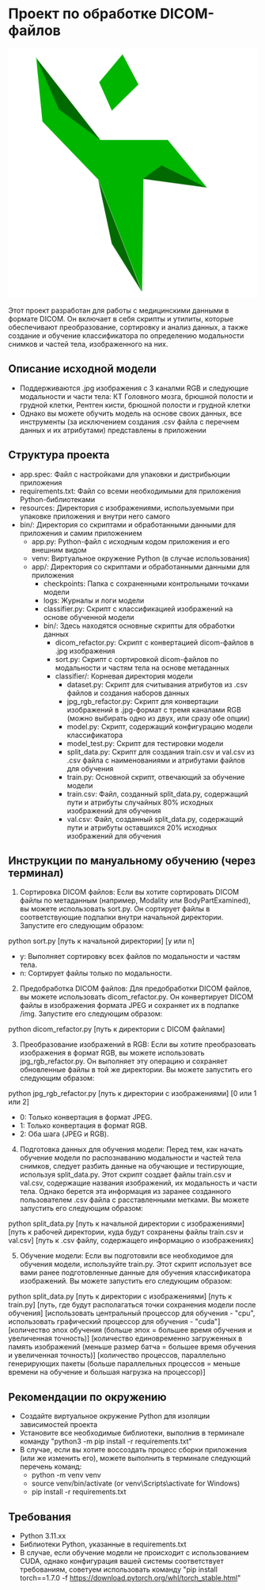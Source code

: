 # Проект по обработке DICOM-файлов
![Alt](resources/icon.png)

Этот проект разработан для работы с медицинскими данными в формате DICOM. Он включает в себя скрипты и утилиты, которые обеспечивают преобразование, сортировку и анализ данных, а также создание и обучение классификатора по определению модальности снимков и частей тела, изображенного на них. 

## Описание исходной модели

- Поддерживаются .jpg  изображения с 3 каналми RGB и следующие модальности и части тела: КТ Головного мозга, брюшной полости и грудной клетки, Рентген кисти, брюшной полости и грудной клетки
- Однако вы можете обучить модель на основе своих данных, все инструменты (за исключением создания .csv файла с перечнем данных и их атрибутами) представлены в приложении

## Структура проекта

+ app.spec: Файл с настройками для упаковки и дистрибьюции приложения
+ requirements.txt: Файл со всеми необходимыми для приложения Python-библиотеками
+ resources: Директория с изображениями, используемыми при упаковке приложения и внутри него самого
+ bin/: Директория со скриптами и обработанными данными для приложения и самим приложением
   + app.py: Python-файл с исходным кодом приложения и его внешним видом
   + venv: Виртуальное окружение Python (в случае использования)
   + app/: Директория со скриптами и обработанными данными для приложения
      + checkpoints: Папка с сохраненными контрольными точками модели
      + logs: Журналы и логи модели
      + classifier.py: Скрипт с классификацией изображений на основе обученной модели
      + bin/: Здесь находятся основные скрипты для обработки данных
         + dicom_refactor.py: Скрипт с конвертацией dicom-файлов в .jpg изображения
         + sort.py: Скрипт с сортировкой dicom-файлов по модальности и частям тела на основе метаданных
         + classifier/: Корневая директория модели
            + dataset.py: Скрипт для считывания атрибутов из .csv файлов и создания наборов данных
            + jpg_rgb_refactor.py: Скрипт для конвертации изображений в .jpg-формат с тремя каналами RGB (можно выбирать одно из двух, или сразу обе опции)
            + model.py: Скрипт, содержащий конфигурацию модели классификатора
            + model_test.py: Скрипт для тестировки модели
            + split_data.py: Скрипт для создания train.csv и val.csv из .csv файла с наименованиями и атрибутами файлов для обучения
            + train.py: Основной скрипт, отвечающий за обучение модели
            + train.csv: Файл, созданный split_data.py, содержащий пути и атрибуты случайных 80% исходных изображений для обучения
            + val.csv: Файл, созданный split_data.py, содержащий пути и атрибуты оставшихся 20% исходных изображений для обучения

## Инструкции по мануальному обучению (через терминал)

1. Сортировка DICOM файлов: Если вы хотите сортировать DICOM файлы по метаданным (например, Modality или BodyPartExamined), вы можете использовать sort.py. Он сортирует файлы в соответствующие подпапки внутри начальной директории. Запустите его следующим образом:

python sort.py [путь к начальной директории] [y или n]

   - y: Выполняет сортировку всех файлов по модальности и частям тела.
   - n: Сортирует файлы только по модальности.

2. Предобработка DICOM файлов: Для предобработки DICOM файлов, вы можете использовать dicom_refactor.py. Он конвертирует DICOM файлы в изображения формата JPEG и сохраняет их в подпапке /img. Запустите его следующим образом:

python dicom_refactor.py [путь к директории с DICOM файлами]

3. Преобразование изображений в RGB: Если вы хотите преобразовать изображения в формат RGB, вы можете использовать jpg_rgb_refactor.py. Он выполняет эту операцию и сохраняет обновленные файлы в той же директории. Вы можете запустить его следующим образом:

python jpg_rgb_refactor.py [путь к директории с изображениями] [0 или 1 или 2]

   - 0: Только конвертация в формат JPEG.
   - 1: Только конвертация в формат RGB.
   - 2: Оба шага (JPEG и RGB).

4. Подготовка данных для обучения модели: Перед тем, как начать обучение модели по распознаванию модальности и частей тела снимков, следует разбить данные на обучающие и тестирующие, используя split_data.py. Этот скрипт создает файлы train.csv и val.csv, содержащие названия изображений, их модальность и части тела. Однако берется эта информация из заранее созданного пользователем .csv файла с расставленными метками. Вы можете запустить его следующим образом:

python split_data.py [путь к начальной директории с изображениями] [путь к рабочей директории, куда будут сохранены файлы train.csv и val.csv] [путь к .csv файлу, содержащего информацию о изображениях]

5. Обучение модели: Если вы подготовили все необходимое для обучения модели, используйте train.py. Этот скрипт использует все вами ранее подготовленные данные для обучения классификатора изображений. Вы можете запустить его следующим образом:

python split_data.py [путь к директории с изображениями] [путь к train.py] [путь, где будут располагаться точки сохранения модели после обучения] [использовать центральный процессор для обучения - "cpu", использовать графический процессор для обучения - "cuda"] [количество эпох обучения (больше эпох = большее время обучения и увеличенная точность)] [количество единовременно загруженных в память изображений (меньше размер батча = большее время обучения и увеличенная точность)] [количество процессов, параллельно генерирующих пакеты (больше параллельных процессов = меньше времени на обучение и большая нагрузка на процессор)]


## Рекомендации по окружению

- Создайте виртуальное окружение Python для изоляции зависимостей проекта
- Установите все необходимые библиотеки, выполнив в терминале команду "python3 -m pip install -r requirements.txt"
- В случае, если вы хотите воссоздать процесс сборки приложения (или же изменить его), можете выполнить в терминале следующий перечень команд:
   - python -m venv venv
   - source venv/bin/activate (or venv\Scripts\activate for Windows)
   - pip install -r requirements.txt

## Требования

- Python 3.11.xx
- Библиотеки Python, указанные в requirements.txt
- В случае, если обучение модели не происходит с использованием CUDA, однако конфигурация вашей системы соответствует требованиям, советуем использовать команду "pip install torch==1.7.0 -f https://download.pytorch.org/whl/torch_stable.html"
